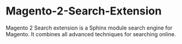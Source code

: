 # Magento-2-Search-Extension
Magento 2 Search extension is a Sphinx module search engine for Magento. It combines all advanced techniques for searching online.
